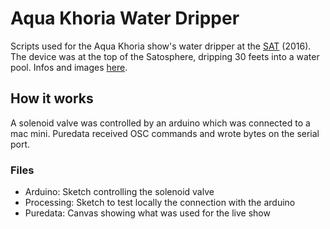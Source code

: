 # Aqua Khoria Water Dripper
Scripts used for the Aqua Khoria show's water dripper at the [SAT](http://sat.qc.ca/) (2016). The device was at the top of the Satosphere, 
dripping 30 feets into a water pool. Infos and images [here](http://sat.qc.ca/aqua).
## How it works
A solenoid valve was controlled by an arduino which was connected to a mac mini. Puredata received OSC commands and wrote bytes on the serial
port.
### Files
* Arduino: Sketch controlling the solenoid valve
* Processing: Sketch to test locally the connection with the arduino
* Puredata: Canvas showing what was used for the live show
